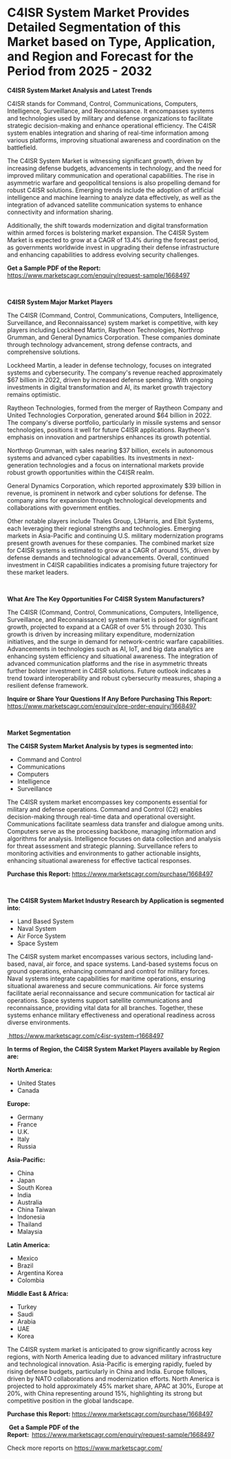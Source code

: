 <p><h1>C4ISR System Market Provides Detailed Segmentation of this Market based on Type, Application, and Region and Forecast for the Period from 2025 - 2032</h1></p><p><strong>C4ISR System Market Analysis and Latest Trends</strong></p>
<p><p>C4ISR stands for Command, Control, Communications, Computers, Intelligence, Surveillance, and Reconnaissance. It encompasses systems and technologies used by military and defense organizations to facilitate strategic decision-making and enhance operational efficiency. The C4ISR system enables integration and sharing of real-time information among various platforms, improving situational awareness and coordination on the battlefield.</p><p>The C4ISR System Market is witnessing significant growth, driven by increasing defense budgets, advancements in technology, and the need for improved military communication and operational capabilities. The rise in asymmetric warfare and geopolitical tensions is also propelling demand for robust C4ISR solutions. Emerging trends include the adoption of artificial intelligence and machine learning to analyze data effectively, as well as the integration of advanced satellite communication systems to enhance connectivity and information sharing.</p><p>Additionally, the shift towards modernization and digital transformation within armed forces is bolstering market expansion. The C4ISR System Market is expected to grow at a CAGR of 13.4% during the forecast period, as governments worldwide invest in upgrading their defense infrastructure and enhancing capabilities to address evolving security challenges.</p></p>
<p><strong>Get a Sample PDF of the Report:&nbsp;</strong> <a href="https://www.marketscagr.com/enquiry/request-sample/1668497?utm_campaign=2945&utm_medium=2&utm_source=Github&utm_content=ia&utm_term=08042025&utm_id=c4isr-system">https://www.marketscagr.com/enquiry/request-sample/1668497</a></p>
<p>&nbsp;</p>
<p><strong>C4ISR System Major Market Players</strong></p>
<p><p>The C4ISR (Command, Control, Communications, Computers, Intelligence, Surveillance, and Reconnaissance) system market is competitive, with key players including Lockheed Martin, Raytheon Technologies, Northrop Grumman, and General Dynamics Corporation. These companies dominate through technology advancement, strong defense contracts, and comprehensive solutions.</p><p>Lockheed Martin, a leader in defense technology, focuses on integrated systems and cybersecurity. The company's revenue reached approximately $67 billion in 2022, driven by increased defense spending. With ongoing investments in digital transformation and AI, its market growth trajectory remains optimistic.</p><p>Raytheon Technologies, formed from the merger of Raytheon Company and United Technologies Corporation, generated around $64 billion in 2022. The company's diverse portfolio, particularly in missile systems and sensor technologies, positions it well for future C4ISR applications. Raytheon's emphasis on innovation and partnerships enhances its growth potential.</p><p>Northrop Grumman, with sales nearing $37 billion, excels in autonomous systems and advanced cyber capabilities. Its investments in next-generation technologies and a focus on international markets provide robust growth opportunities within the C4ISR realm.</p><p>General Dynamics Corporation, which reported approximately $39 billion in revenue, is prominent in network and cyber solutions for defense. The company aims for expansion through technological developments and collaborations with government entities.</p><p>Other notable players include Thales Group, L3Harris, and Elbit Systems, each leveraging their regional strengths and technologies. Emerging markets in Asia-Pacific and continuing U.S. military modernization programs present growth avenues for these companies. The combined market size for C4ISR systems is estimated to grow at a CAGR of around 5%, driven by defense demands and technological advancements. Overall, continued investment in C4ISR capabilities indicates a promising future trajectory for these market leaders.</p></p>
<p>&nbsp;</p>
<p><strong>What Are The Key Opportunities For C4ISR System Manufacturers?</strong></p>
<p><p>The C4ISR (Command, Control, Communications, Computers, Intelligence, Surveillance, and Reconnaissance) system market is poised for significant growth, projected to expand at a CAGR of over 5% through 2030. This growth is driven by increasing military expenditure, modernization initiatives, and the surge in demand for network-centric warfare capabilities. Advancements in technologies such as AI, IoT, and big data analytics are enhancing system efficiency and situational awareness. The integration of advanced communication platforms and the rise in asymmetric threats further bolster investment in C4ISR solutions. Future outlook indicates a trend toward interoperability and robust cybersecurity measures, shaping a resilient defense framework.</p></p>
<p><strong>Inquire or Share Your Questions If Any Before Purchasing This Report:</strong> <a href="https://www.marketscagr.com/enquiry/pre-order-enquiry/1668497?utm_campaign=2945&utm_medium=2&utm_source=Github&utm_content=ia&utm_term=08042025&utm_id=c4isr-system">https://www.marketscagr.com/enquiry/pre-order-enquiry/1668497</a></p>
<p>&nbsp;</p>
<p><strong>Market Segmentation</strong></p>
<p><strong>The C4ISR System Market Analysis by types is segmented into:</strong></p>
<p><ul><li>Command and Control</li><li>Communications</li><li>Computers</li><li>Intelligence</li><li>Surveillance</li></ul></p>
<p><p>The C4ISR system market encompasses key components essential for military and defense operations. Command and Control (C2) enables decision-making through real-time data and operational oversight. Communications facilitate seamless data transfer and dialogue among units. Computers serve as the processing backbone, managing information and algorithms for analysis. Intelligence focuses on data collection and analysis for threat assessment and strategic planning. Surveillance refers to monitoring activities and environments to gather actionable insights, enhancing situational awareness for effective tactical responses.</p></p>
<p><strong>Purchase this Report:&nbsp;</strong><a href="https://www.marketscagr.com/purchase/1668497?utm_campaign=2945&utm_medium=2&utm_source=Github&utm_content=ia&utm_term=08042025&utm_id=c4isr-system">https://www.marketscagr.com/purchase/1668497</a></p>
<p>&nbsp;</p>
<p><strong>The C4ISR System Market Industry Research by Application is segmented into:</strong></p>
<p><ul><li>Land Based System</li><li>Naval System</li><li>Air Force System</li><li>Space System</li></ul></p>
<p><p>The C4ISR system market encompasses various sectors, including land-based, naval, air force, and space systems. Land-based systems focus on ground operations, enhancing command and control for military forces. Naval systems integrate capabilities for maritime operations, ensuring situational awareness and secure communications. Air force systems facilitate aerial reconnaissance and secure communication for tactical air operations. Space systems support satellite communications and reconnaissance, providing vital data for all branches. Together, these systems enhance military effectiveness and operational readiness across diverse environments.</p></p>
<p><a href="https://www.marketscagr.com/c4isr-system-r1668497?utm_campaign=2945&utm_medium=2&utm_source=Github&utm_content=ia&utm_term=08042025&utm_id=c4isr-system">&nbsp;https://www.marketscagr.com/c4isr-system-r1668497</a></p>
<p><strong>In terms of Region, the C4ISR System Market Players available by Region are:</strong></p>
<p>
    <p> <strong> North America: </strong>
        <ul>
            <li>United States</li>
            <li>Canada</li>
        </ul>
        </p> 
    <p> <strong> Europe: </strong>
        <ul>
            <li>Germany</li>
            <li>France</li>
            <li>U.K.</li>
            <li>Italy</li>
            <li>Russia</li>
        </ul>
        </p> 
    <p> <strong> Asia-Pacific: </strong>
        <ul>
            <li>China</li>
            <li>Japan</li>
            <li>South Korea</li>
            <li>India</li>
            <li>Australia</li>
            <li>China Taiwan</li>
            <li>Indonesia</li>
            <li>Thailand</li>
            <li>Malaysia</li>
        </ul>
        </p> 
    <p> <strong> Latin America: </strong>
        <ul>
            <li>Mexico</li>
            <li>Brazil</li>
            <li>Argentina Korea</li>
            <li>Colombia</li>
        </ul>
        </p> 
    <p> <strong> Middle East & Africa: </strong>
        <ul>
            <li>Turkey</li>
            <li>Saudi</li>
            <li>Arabia</li>
            <li>UAE</li>
            <li>Korea</li>
        </ul>
    </p>
    </p>
<p><p>The C4ISR system market is anticipated to grow significantly across key regions, with North America leading due to advanced military infrastructure and technological innovation. Asia-Pacific is emerging rapidly, fueled by rising defense budgets, particularly in China and India. Europe follows, driven by NATO collaborations and modernization efforts. North America is projected to hold approximately 45% market share, APAC at 30%, Europe at 20%, with China representing around 15%, highlighting its strong but competitive position in the global landscape.</p></p>
<p><strong>Purchase this Report: </strong><a href="https://www.marketscagr.com/purchase/1668497?utm_campaign=2945&utm_medium=2&utm_source=Github&utm_content=ia&utm_term=08042025&utm_id=c4isr-system">https://www.marketscagr.com/purchase/1668497</a></p>
<p>&nbsp;<strong>Get a Sample PDF of the Report:&nbsp;&nbsp;</strong><a href="https://www.marketscagr.com/enquiry/request-sample/1668497?utm_campaign=2945&utm_medium=2&utm_source=Github&utm_content=ia&utm_term=08042025&utm_id=c4isr-system">https://www.marketscagr.com/enquiry/request-sample/1668497</a></p>
<p><strong></strong></p>
<p>Check more reports on <a href="https://www.marketscagr.com/?utm_campaign=2945&utm_medium=2&utm_source=Github&utm_content=ia&utm_term=08042025&utm_id=c4isr-system">https://www.marketscagr.com/</a></p>